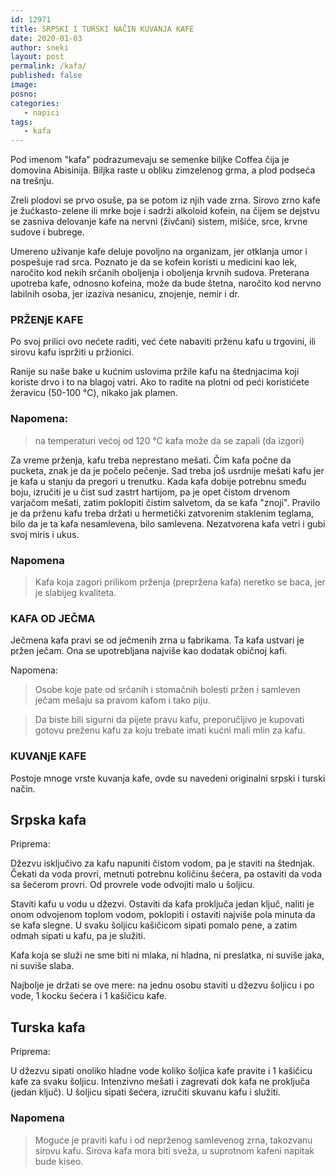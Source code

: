 ```yaml
---
id: 12971
title: SRPSKI I TURSKI NAČIN KUVANJA KAFE
date: 2020-01-03
author: sneki
layout: post
permalink: /kafa/
published: false
image: 
posno: 
categories:
   - napici
tags:
   - kafa
---
```

Pod imenom "kafa" podrazumevaju se semenke biljke Coffea čija je domovina Abisinija. Biljka raste u obliku zimzelenog grma, a plod podseća na trešnju. 

Zreli plodovi se prvo osuše, pa se potom iz njih vade zrna. Sirovo zrno kafe je žućkasto-zelene ili mrke boje i sadrži alkoloid kofein, na čijem se dejstvu se zasniva delovanje kafe na nervni (živčani) sistem, mišiće, srce, krvne sudove i bubrege. 

Umereno uživanje kafe deluje povoljno na organizam, jer otklanja umor i pospešuje rad srca. Poznato je da se kofein koristi u medicini kao lek, naročito kod nekih srčanih oboljenja i oboljenja krvnih sudova. Preterana upotreba kafe, odnosno kofeina, može da bude štetna, naročito kod nervno labilnih osoba, jer izaziva nesanicu, znojenje, nemir i dr.

### PRŽENjE KAFE
Po svoj prilici ovo nećete raditi, već ćete nabaviti prženu kafu u trgovini, ili sirovu kafu ispržiti u pržionici. 

Ranije su naše bake u kućnim uslovima pržile kafu na štednjacima koji koriste drvo i to na blagoj vatri. Ako to radite na plotni od peći koristićete žeravicu (50-100 ℃), nikako jak plamen. 

### Napomena: 
> na temperaturi većoj od 120 ℃ kafa može da se zapali (da izgori)

Za vreme prženja, kafu treba neprestano mešati. Čim kafa počne da pucketa, znak je da je počelo pečenje. Sad treba još usrdnije mešati kafu jer je kafa u stanju da pregori u trenutku. Kada kafa dobije potrebnu smeđu boju, izručiti je u čist sud zastrt hartijom, pa je opet čistom drvenom varjačom mešati, zatim poklopiti čistim salvetom, da se kafa "znoji". Pravilo je da prženu kafu treba držati u hermetički zatvorenim staklenim teglama, bilo da je ta kafa nesamlevena, bilo samlevena. Nezatvorena kafa vetri i gubi svoj miris i ukus.

### Napomena
> Kafa koja zagori prilikom prženja (prepržena kafa) neretko se baca, jer je slabijeg kvaliteta.

### KAFA OD JEČMA
Ječmena kafa pravi se od ječmenih zrna u fabrikama. Ta kafa ustvari je pržen ječam. Ona se upotrebljana najviše kao dodatak običnoj kafi. 

Napomena:

> Osobe koje pate od srčanih i stomačnih bolesti pržen i samleven ječam mešaju sa pravom kafom i tako piju.

> Da biste bili sigurni da pijete pravu kafu, preporučljivo je kupovati gotovu preženu kafu za koju trebate imati kućni mali mlin za kafu.


### KUVANjE KAFE

Postoje mnoge vrste kuvanja kafe, ovde su navedeni originalni srpski i turski način.

## Srpska kafa 

Priprema: 

Džezvu isključivo za kafu napuniti čistom vodom, pa je staviti na štednjak. Čekati da voda provri, metnuti potrebnu količinu šećera, pa ostaviti da voda sa šećerom provri. Od provrele vode odvojiti malo u šoljicu. 

Staviti kafu u vodu u džezvi. Ostaviti da kafa proključa jedan ključ, naliti je onom odvojenom toplom vodom, poklopiti i ostaviti najviše pola minuta da se kafa slegne. U svaku šoljicu kašičicom sipati pomalo pene, a zatim odmah sipati u kafu, pa je služiti. 

Kafa koja se služi ne sme biti ni mlaka, ni hladna, ni preslatka, ni suviše jaka, ni suviše slaba. 

Najbolje je držati se ove mere: na jednu osobu staviti u džezvu šoljicu i po vode, 1 kocku šećera i 1 kašičicu kafe.


## Turska kafa 

Priprema:

U džezvu sipati onoliko hladne vode koliko šoljica kafe pravite i 1 kašičicu kafe za svaku šoljicu. 
Intenzivno mešati i zagrevati dok kafa ne proključa (jedan ključ). U šoljicu sipati šećera, izručiti skuvanu kafu i služiti.


### Napomena
> Moguće je praviti kafu i od neprženog samlevenog zrna, takozvanu sirovu kafu. Sirova kafa mora biti sveža, u suprotnom kafeni napitak bude kiseo.

